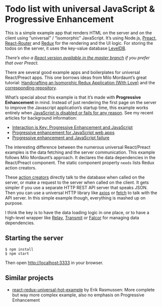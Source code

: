 # Todo list with universal JavaScript &amp; Progressive Enhancement

This is a simple example app that renders HTML on the server and on the client using “universal” / “isomorphic” JavaScript. It’s using Node.js, [Preact](https://preactjs.com/), [React-Router](https://github.com/rackt/react-router) and [Redux](https://github.com/rackt/redux) for the rendering and the UI logic. For storing the todos on the server, it uses the key-value database [LevelDB](http://leveldb.org/).

*There’s also a [React version available in the master branch](https://github.com/molily/universal-progressive-todos) if you prefer that over Preact.*

There are several good example apps and boilerplates for universal React/Preact apps. This one borrows ideas from Milo Mordaunt’s great tutorial: [Handcrafting an Isomorphic Redux Application (With Love)](https://medium.com/front-end-developers/handcrafting-an-isomorphic-redux-application-with-love-40ada4468af4) and the [corresponding repository](https://github.com/bananaoomarang/isomorphic-redux).

What’s special about this example is that it’s made with **Progressive Enhancement** in mind. Instead of just rendering the first page on the server to improve the Javascript application’s startup time, this example works entirely when [JavaScript is disabled or fails for any reason](http://kryogenix.org/code/browser/everyonehasjs.html). See my recent articles for background information:

* [Interaction is Key: Progressive Enhancement and JavaScript](http://molily.de/interaction-is-key/)
* [Progressive enhancement for JavaScript web apps](http://molily.de/single-page-apps/)
* [Progressive enhancement and JavaScript failure](http://molily.de/javascript-failure/)

The interesting difference between the numerous universal React/Preact examples is the data fetching and the server communication. This example follows Milo Mordaunt’s approach. It declares the data dependencies in the React/Preact component. The static component property `needs` lists Redux action creators.

These [action creators](https://github.com/molily/universal-progressive-todos/blob/master/src/actions/todosActions.js) directly talk to the database when called on the server, or make a request to the server when called on the client. It gets simpler if you use a separate HTTP REST API server that speaks JSON. Then you can use a universal HTTP library like [axios](https://github.com/mzabriskie/axios) or [fetch](https://github.com/matthew-andrews/isomorphic-fetch) to talk with the API server. In this simple example though, everything is mashed up on purpose.

I think the key is to have the data loading logic in one place, or to have a high-level wrapper like [Relay](https://facebook.github.io/relay/), [Transmit](https://github.com/RickWong/react-transmit) or [Falcor](http://www.mattgreer.org/articles/server-side-react-and-falcor/) for managing data dependencies.

## Starting the server

```
$ npm install
$ npm start
```

Then open [http://localhost:3333](http://localhost:3333) in your browser.

## Similar projects

- [react-redux-universal-hot-example](https://github.com/erikras/react-redux-universal-hot-example) by Erik Rasmussen: More complete but way more complex example, also no emphasis on Progressive Enhancement
